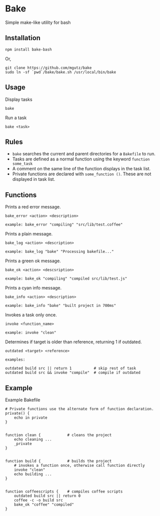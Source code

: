 # Bake

Simple make-like utility for bash


## Installation

    npm install bake-bash

Or,

    git clone https://github.com/mgutz/bake
    sudo ln -sf `pwd`/bake/bake.sh /usr/local/bin/bake

## Usage

Display tasks

    bake

Run a task

    bake <task>

## Rules

* `bake` searches the current and parent directories for a `Bakefile` to run.
* Tasks are defined as a normal function using the keyword `function some_task`
* A comment on the same line of the function displays in the task list.
* Private functions are declared with `some_function ()`. These are not displayed in task list.

## Functions

Prints a red error message.

    bake_error <action> <description>

    example: bake_error "compiling" "src/lib/test.coffee"

Prints a plain message.

    bake_log <action> <description>

    example: bake_log "bake" "Processing bakefile..."

Prints a green ok message.

    bake_ok <action> <descsription>

    example: bake_ok "compiling" "compiled src/lib/test.js"

Prints a cyan info message.

    bake_info <action> <description>

    example: bake_info "bake" "built project in 700ms"

Invokes a task only once.

    invoke <function_name>

    example: invoke "clean"

Determines if target is older than reference, returning 1 if outdated.

    outdated <target> <reference>

    examples:

    outdated build src || return 1          # skip rest of task
    outdated build src && invoke "compile"  # compile if outdated


## Example

Example Bakefile

    # Private functions use the alternate form of function declaration.
    private() {
        echo in private
    }


    function clean {            # cleans the project
        echo cleaning ...
        _private
    }


    function build {            # builds the project
        # invokes a function once, otherwise call function directly
        invoke "clean"
        echo building ...
    }


    function coffeescripts {    # compiles coffee scripts
        outdated build src || return 0
        coffee -c -o build src
        bake_ok "coffee" "compiled"
    }
